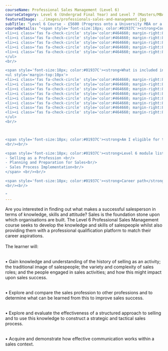 ```yaml
---
courseName: Professional Sales Management (Level 6)
courseCategory: Level 6 (Undergrad Final Year) and Level 7 (Masters/MBA)
featuredImage: ../images/professionals-sales-and-management.jpg
subTitle: "Level 6 Course - £5600 (Progress onto a University MBA or a Level 7 course)"
courseDetails: "<span style='font-size:18px; color:#01937C'><strong>Course Fees</strong></span><br/><br/>The fee for enrolling onto the level 4 and level 5 courses together is £5600. Alternatively students can enrol onto a single level (level 4 or 5) for £4600 each.<br/><ul style='margin-top:10px'>
<li><i class='fas fa-check-circle' style='color:#464660; margin-right:8px'></i>  Credit or debit card</li>
<li><i class='fas fa-check-circle' style='color:#464660; margin-right:8px'></i>  Bank transfer</li>
<li><i class='fas fa-check-circle' style='color:#464660; margin-right:8px'></i>  Interest free monthly instalments</li>
<li><i class='fas fa-check-circle' style='color:#464660; margin-right:8px'></i>  Paypal</li>
<li><i class='fas fa-check-circle' style='color:#464660; margin-right:8px'></i>  Western Union</li>
</ul> 
<br/>

<span style='font-size:18px; color:#01937C'><strong>What is included in the cost of my course?</strong></span>
<ul style='margin-top:10px'>
<li><i class='fas fa-check-circle' style='color:#464660; margin-right:8px'></i>  All course material, including online modules and written assignments </li>
<li><i class='fas fa-check-circle' style='color:#464660; margin-right:8px'></i>  Personal tutor support with 1-2-1 Zoom sessions</li>
<li><i class='fas fa-check-circle' style='color:#464660; margin-right:8px'></i>  Dedicated student support</li>
<li><i class='fas fa-check-circle' style='color:#464660; margin-right:8px'></i>  Access to an online social learning forum</li>
<li><i class='fas fa-check-circle' style='color:#464660; margin-right:8px'></i>  Assignment marking and feedback</li>
<li><i class='fas fa-check-circle' style='color:#464660; margin-right:8px'></i>  FREE TOTUM student discount card</li>
<li><i class='fas fa-check-circle' style='color:#464660; margin-right:8px'></i> FREE laptop</li>
<li><i class='fas fa-check-circle' style='color:#464660; margin-right:8px'></i> FREE access to our Hubs.</li>
</ul> 
<br/>



<span style='font-size:18px; color:#01937C'><strong>Am I eligible for this program?</strong></span><br/><br/> To enrol onto the level 4 course, you must be at least 18 and have a full secondary education. Before enrolling onto the level 5 course, you must have attained a level 4 or equivalent.
<br/><br/>

<span style='font-size:18px; color:#01937C'><strong>Level 6 module listing</strong></span><br/><br/> <span>
- Selling as a Profession <br/>
- Planning and Preparation for Sales<br/>
- Sales Process Implementation<br/>
</span> <br/><br/>

<span style='font-size:18px; color:#01937C'><strong>Career path</strong></span><br/><br/> Successful completion of the undergraduate Level 6 Professional Sales Management programme will improve your sales skillset. This course is aimed at senior sales managers, directors or those aspiring to progress to senior level.
<br/><br/>

"
---
```

Are you interested in finding out what makes a successful salesperson in terms of knowledge, skills and attitude? Sales is the foundation stone upon which organisations are built. The Level 6 Professional Sales Management course seeks to develop the knowledge and skills of salespeople whilst also providing them with a professional qualification platform to match their career aspirations.
<br/><br/>
The learner will:<br/><br/>

• Gain knowledge and understanding of the history of selling as an activity; the traditional image of salespeople; the variety and complexity of sales roles; and the people engaged in sales activities; and how this might impact upon sales success.<br/><br/>

• Explore and compare the sales profession to other professions and to determine what can be learned from this to improve sales success.<br/><br/>

• Explore and evaluate the effectiveness of a structured approach to selling and to use this knowledge to construct a strategic and tactical sales process.<br/><br/>

• Acquire and demonstrate how effective communication works within a sales context.